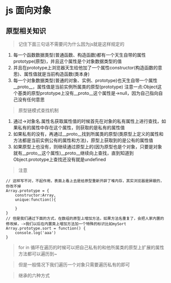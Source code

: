 # js 面向对象

## 原型相关知识

> 记住下面三句话不需要问为什么因为js就是这样规定的

1.  每一个函数数据类型(普通函数、构造函数)都有一个天生自带的属性prototype(原型)，并且这个属性是个对象数据类型的值
2.  并且在prototype上浏览器天生给他加了一个属性constructor(构造函数的意思)、属性值就是当前构造函数(类本身)
3.  每一个对象数据类型(普通的对象、实例、prototype)也天生自带一个属性__proto__，属性值是当前实例所属类的原型(prototype)
注意一点:Object这个基类的原型prototype上没有__proto__这个属性是->null，因为自己指向自己没有任何意思

> 原型链模式查找机制

1. 通过->对象名.属性名获取属性值的时候首先在对象的私有属性上进行查找，如果私有的属性中存在这个属性，则获取的是私有的属性值
2. 如果私有的没有，再通过__proto__找到所属类的原型(类原型上定义的属性和方法都是当前实例公有的属性和方法)，原型上获取到的是公有的属性值
3. 如果原型上也没有，则继续通过原型上的(因为原型也是个对象，只要是对象就有__proto__这个属性)__proto__继续向上查找，直到知道到Object.prototype上查找还没有就是undefined

> 注意

```
// 这样写不对，不起作用，表面上看上去是给原型重新开辟了堆内存，其实浏览器是屏蔽的，你改不掉
Array.prototype = {
    constructor:Array,
    unique:function(){
        
    }
}
// 但是我们通过下面的方式，在数组的原型上增加方法，如果方法名重复了，会把人家内置的修改掉，->我们以后在内置类上增加方法加一个特殊的标识比如mySort
Array.prototype.sort = function() {
    console.log('aaa')
}
```

> for in 循环在遍历的时候可以把自己私有的和他所属类的原型上扩展的属性方法都可以遍历到~

> 但是一般情况下我们遍历一个对象只需要遍历私有的即可

> 继承的六种方式